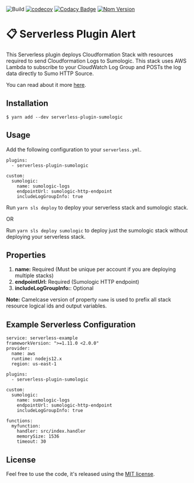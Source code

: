 ![Build](https://github.com/ACloudGuru/serverless-plugin-sumologic/workflows/Build/badge.svg?branch=master)
[![codecov](https://codecov.io/gh/ACloudGuru/serverless-plugin-sumologic/branch/master/graph/badge.svg)](https://codecov.io/gh/ACloudGuru/serverless-plugin-sumologic)
[![Codacy Badge](https://app.codacy.com/project/badge/Grade/0c8bbbf42fe0458bbf81f6c3f9f59895)](https://www.codacy.com/gh/ACloudGuru/serverless-plugin-sumologic?utm_source=github.com&amp;utm_medium=referral&amp;utm_content=ACloudGuru/serverless-plugin-sumologic&amp;utm_campaign=Badge_Grade)
[![Npm Version](https://img.shields.io/npm/v/serverless-plugin-sumologic.svg)](https://www.npmjs.com/package/serverless-plugin-sumologic)

# 📋 Serverless Plugin Alert

This Serverless plugin deploys Cloudformation Stack with resources required to send Cloudformation Logs to Sumologic. This stack uses AWS Lambda to subscribe to your CloudWatch Log Group and POSTs the log data directly to Sumo HTTP Source. 

You can read about it more [here](https://help.sumologic.com/03Send-Data/Collect-from-Other-Data-Sources/Amazon-CloudWatch-Logs).

## Installation
```
$ yarn add --dev serverless-plugin-sumologic
```

## Usage
Add the following configuration to your `serverless.yml`.

```
plugins:
  - serverless-plugin-sumologic

custom:
  sumologic:
    name: sumologic-logs 
    endpointUrl: sumologic-http-endpoint
    includeLogGroupInfo: true
```
Run `yarn sls deploy` to deploy your serverless stack and sumologic stack.

OR

Run `yarn sls deploy sumologic` to deploy just the sumologic stack without deploying your serverless stack.

## Properties
1. **name:** Required (Must be unique per account if you are deploying multiple stacks)
2. **endpointUrl:** Required (Sumologic HTTP endpoint)
3. **includeLogGroupInfo:**: Optional

**Note:** Camelcase version of property `name` is used to prefix all stack resource logical ids and output variables.

## Example Serverless Configuration
```
service: serverless-example
frameworkVersion: ">=1.11.0 <2.0.0"
provider:
  name: aws
  runtime: nodejs12.x
  region: us-east-1

plugins:
  - serverless-plugin-sumologic

custom:
  sumologic:
    name: sumologic-logs
    endpointUrl: sumologic-http-endpoint
    includeLogGroupInfo: true

functions:
  myfunction:
    handler: src/index.handler
    memorySize: 1536
    timeout: 30
```

## License
Feel free to use the code, it's released using the [MIT license](https://github.com/ACloudGuru/serverless-plugin-sumologic/blob/master/LICENSE).
